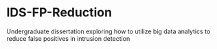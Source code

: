 # IDS-FP-Reduction
Undergraduate dissertation exploring how to utilize big data analytics to reduce false positives in intrusion detection
